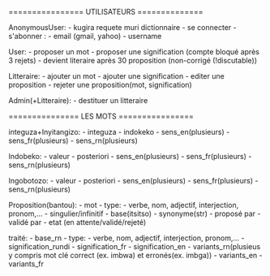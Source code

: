 ================ UTILISATEURS ==============

AnonymousUser:
	- kugira requete muri dictionnaire
	- se connecter
	- s'abonner :
		- email (gmail, yahoo)
		- username

User:
	- proposer un mot
	- proposer une signification
	(compte bloqué après 3 rejets)
	- devient literaire après 30 proposition (non-corrigé (!discutable)) 

Litteraire:
	- ajouter un mot
	- ajouter une signification
	- editer une proposition
	- rejeter une proposition(mot, signification)

Admin(+Litteraire):
	- destituer un litteraire

=============== LES MOTS ================

integuza+Inyitangizo:
	- integuza
	- indokeko
	- sens_en(plusieurs)
	- sens_fr(plusieurs)
	- sens_rn(plusieurs)

Indobeko:
	- valeur
	- posteriori
	- sens_en(plusieurs)
	- sens_fr(plusieurs)
	- sens_rn(plusieurs)

Ingobotozo:
	- valeur
	- posteriori
	- sens_en(plusieurs)
	- sens_fr(plusieurs)
	- sens_rn(plusieurs)

Proposition(bantou):
	- mot
	- type:
		- verbe, nom, adjectif, interjection, pronom,...
	- singulier/infinitif
	- base(itsitso)
	- synonyme(str)
	- proposé par
	- validé par
	- etat (en attente/validé/rejeté)

traité:
	- base_rn
	- type:
		- verbe, nom, adjectif, interjection, pronom,...
	- signification_rundi
	- signification_fr
	- signification_en
	- variants_rn(plusieus y compris mot clé correct (ex. imbwa) et erronés(ex. imbga))
	- variants_en
	- variants_fr

